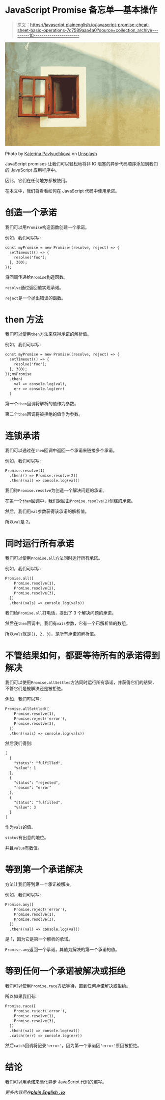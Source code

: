 # JavaScript Promise 备忘单—基本操作

> 原文：<https://javascript.plainenglish.io/javascript-promise-cheat-sheet-basic-operations-7c7589aaa4a0?source=collection_archive---------10----------------------->

![](img/f09f96bce1cad943866eb378f71d0e9c.png)

Photo by [Katerina Pavlyuchkova](https://unsplash.com/@kat_katerina?utm_source=medium&utm_medium=referral) on [Unsplash](https://unsplash.com?utm_source=medium&utm_medium=referral)

JavaScript promises 让我们可以轻松地将非 IO 阻塞的异步代码顺序添加到我们的 JavaScript 应用程序中。

因此，它们在任何地方都被使用。

在本文中，我们将看看如何在 JavaScript 代码中使用承诺。

# 创造一个承诺

我们可以用`Promise`构造函数创建一个承诺。

例如，我们可以写:

```
const myPromise = new Promise((resolve, reject) => {
  setTimeout(() => {
    resolve('foo');
  }, 300);
});
```

将回调传递给`Promise`构造函数。

`resolve`通过返回值实现承诺。

`reject`是一个抛出错误的函数。

# then 方法

我们可以使用`then`方法来获得承诺的解析值。

例如，我们可以写:

```
const myPromise = new Promise((resolve, reject) => {
  setTimeout(() => {
    resolve('foo');
  }, 300);
});myPromise
  .then(
    val => console.log(val),
    err => console.log(err)
  )
```

第一个`then`回调将解析的值作为参数。

第二个`then`回调将被拒绝的值作为参数。

# 连锁承诺

我们可以通过在`then`回调中返回一个承诺来链接多个承诺。

例如，我们可以写:

```
Promise.resolve(1)
  .then(() => Promise.resolve(2))
  .then((val) => console.log(val))
```

我们称`Promise.resolve`为创造一个解决问题的承诺。

在第一个`then`回调中，我们返回由`Promise.resolve(2)`创建的承诺。

然后，我们用`val`参数获得该承诺的解析值。

所以`val`是 2。

# 同时运行所有承诺

我们可以使用`Promise.all`方法同时运行所有承诺。

例如，我们可以写:

```
Promise.all([
    Promise.resolve(1),
    Promise.resolve(2),
    Promise.resolve(3),
  ])
  .then((vals) => console.log(vals))
```

我们给`Promise.all`打电话，提出了 3 个解决问题的承诺。

然后在`then`回调中，我们有`vals`参数，它有一个已解析值的数组。

所以`vals`就是`[1, 2, 3]`，是所有承诺的解析值。

# 不管结果如何，都要等待所有的承诺得到解决

我们可以使用`Promise.allSettled`方法同时运行所有承诺，并获得它们的结果，不管它们是被解决还是被拒绝。

例如，我们可以写:

```
Promise.allSettled([
    Promise.resolve(1),
    Promise.reject('error'),
    Promise.resolve(3),
  ])
  .then((vals) => console.log(vals))
```

然后我们得到:

```
[
  {
    "status": "fulfilled",
    "value": 1
  },
  {
    "status": "rejected",
    "reason": "error"
  },
  {
    "status": "fulfilled",
    "value": 3
  }
]
```

作为`vals`的值。

`status`有出息的地位。

并且`value`有数值。

# 等到第一个承诺解决

方法让我们等到第一个承诺被解决。

例如，我们可以写:

```
Promise.any([
    Promise.reject('error'),
    Promise.resolve(1),
    Promise.resolve(3),
  ])
  .then((val) => console.log(val))
```

是 1，因为它是第一个解析的承诺。

`Promise.any`返回一个承诺，其值为解决的第一个承诺的值。

# 等到任何一个承诺被解决或拒绝

我们可以使用`Promise.race`方法等待，直到任何承诺解决或拒绝。

所以如果我们有:

```
Promise.race([
    Promise.reject('error'),
    Promise.resolve(1),
    Promise.resolve(3),
  ])
  .then((val) => console.log(val))
  .catch((err) => console.log(err))
```

然后`catch`回调将记录`'error'`，因为第一个承诺因`'error'`原因被拒绝。

# 结论

我们可以用承诺来简化异步 JavaScript 代码的编写。

*更多内容尽在*[***plain English . io***](http://plainenglish.io/)